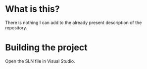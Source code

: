 # What is this?
There is nothing I can add to the already present description of the repository.

# Building the project
Open the SLN file in Visual Studio.

